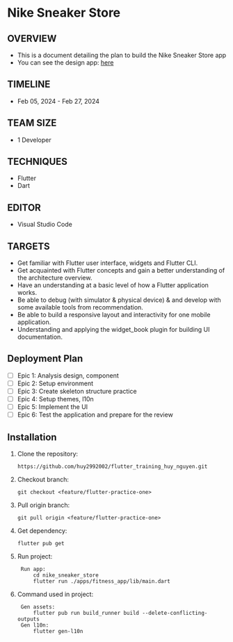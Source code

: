 # Nike Sneaker Store

## OVERVIEW
- This is a document detailing the plan to build the Nike Sneaker Store app
- You can see the design app: [here](https://www.figma.com/file/NeMkgnPe650F4yep27Xmwm/NikeSneakerStore?type=design&node-id=0%3A1&mode=design&t=CCrQNYUpdEDs4dUQ-1)

## TIMELINE
- Feb 05, 2024 - Feb 27, 2024

## TEAM SIZE
- 1 Developer

## TECHNIQUES
- Flutter
- Dart

## EDITOR
- Visual Studio Code

## TARGETS
- Get familiar with Flutter user interface, widgets and Flutter CLI.
- Get acquainted with Flutter concepts and gain a better understanding of the architecture overview.
- Have an understanding at a basic level of how a Flutter application works.
- Be able to debug (with simulator & physical device) & and develop with some available tools from recommendation.
- Be able to build a responsive layout and interactivity for one mobile application.
- Understanding and applying the widget_book plugin for building UI documentation.

## Deployment Plan
- [ ] Epic 1: Analysis design, component
- [ ] Epic 2: Setup environment
- [ ] Epic 3: Create skeleton structure practice
- [ ] Epic 4: Setup themes, l10n
- [ ] Epic 5: Implement the UI
- [ ] Epic 6: Test the application and prepare for the review

## Installation
1. Clone the repository:
​
    ```
    https://github.com/huy2992002/flutter_training_huy_nguyen.git
    ```
2. Checkout branch:
​
    ```
    git checkout <feature/flutter-practice-one> 
    ```
3. Pull origin branch:
​
    ```
    git pull origin <feature/flutter-practice-one> 
    ```
4. Get dependency:
​
    ```
    flutter pub get
    ```    
4. Run project:
   ```
    Run app:
        cd nike_sneaker_store
        flutter run ./apps/fitness_app/lib/main.dart
   ```
5. Command used in project:
   ```
    Gen assets:
        flutter pub run build_runner build --delete-conflicting-outputs
    Gen l10n:
        flutter gen-l10n  
    ```